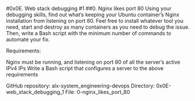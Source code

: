 #0x0E. Web stack debugging #1
##0. Nginx likes port 80
Using your debugging skills, find out what’s keeping your Ubuntu container’s Nginx installation from listening on port 80. Feel free to install whatever tool you need, start and destroy as many containers as you need to debug the issue. Then, write a Bash script with the minimum number of commands to automate your fix.

Requirements:

Nginx must be running, and listening on port 80 of all the server’s active IPv4 IPs
Write a Bash script that configures a server to the above requirements

GitHub repository: alx-system_engineering-devops
Directory: 0x0E-web_stack_debugging_1
File: 0-nginx_likes_port_80
